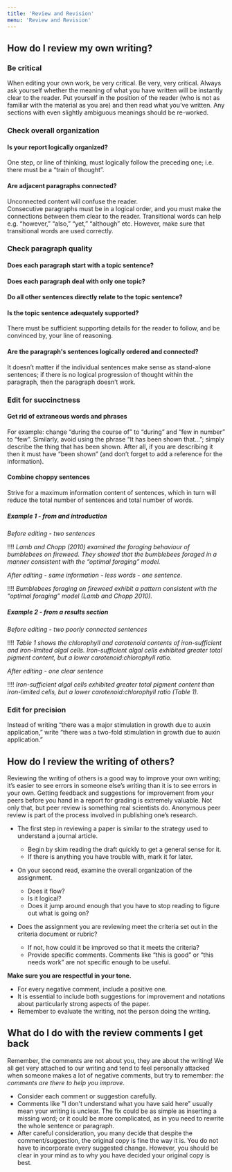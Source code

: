```yaml
---
title: 'Review and Revision'
menu: 'Review and Revision'
---
```


## How do I review my own writing?

### Be critical

When editing your own work, be very critical. Be very, very critical. Always ask yourself whether the meaning of what you have written will be instantly clear to the reader. Put yourself in the position of the reader (who is not as familiar with the material as you are) and then read what you’ve written. Any sections with even slightly ambiguous meanings should be re-worked.

### Check overall organization

#### Is your report logically organized?

One step, or line of thinking, must logically follow the preceding one; i.e. there must be a “train of thought”.

#### Are adjacent paragraphs connected?

Unconnected content will confuse the reader.  
Consecutive paragraphs must be in a logical order, and you must make the connections between them clear to the reader. Transitional words can help e.g. “however,” “also,” “yet,” “although” etc. However, make sure that transitional words are used correctly.

### Check paragraph quality

#### Does each paragraph start with a topic sentence?

#### Does each paragraph deal with only one topic?

#### Do all other sentences directly relate to the topic sentence?

#### Is the topic sentence adequately supported?

There must be sufficient supporting details for the reader to follow, and be convinced by, your line of reasoning.

#### Are the paragraph's sentences logically ordered and connected?

It doesn’t matter if the individual sentences make sense as stand-alone sentences; if there is no logical progression of thought within the paragraph, then the paragraph doesn’t work.

### Edit for succinctness

#### Get rid of extraneous words and phrases

For example: change “during the course of” to “during” and “few in number” to “few”. Similarly, avoid using the phrase “It has been shown that&hellip;”; simply describe the thing that has been shown. After all, if you are describing it then it must have “been shown” (and don’t forget to add a reference for the information).

#### Combine choppy sentences

Strive for a maximum information content of sentences, which in turn will reduce the total number of sentences and total number of words.

##### Example 1 - from and introduction

_Before editing - two sentences_

!!!! _Lamb and Chopp (2010) examined the foraging behaviour of bumblebees on fireweed. They showed that the bumblebees foraged in a manner consistent with the “optimal foraging” model._

_After editing - same information - less words - one sentence._

!!!! _Bumblebees foraging on fireweed exhibit a pattern consistent with the “optimal foraging” model (Lamb and Chopp 2010)._

##### Example 2 - from a results section

_Before editing - two poorly connected sentences_

!!!! _Table 1 shows the chlorophyll and carotenoid contents of iron-sufficient and iron-limited algal cells. Iron-sufficient algal cells exhibited greater total pigment content, but a lower carotenoid:chlorophyll ratio._

_After editing - one clear sentence_

!!!! _Iron-sufficient algal cells exhibited greater total pigment content than iron-limited cells, but a lower carotenoid:chlorophyll ratio (Table 1)._

### Edit for precision

Instead of writing “there was a major stimulation in growth due to auxin application,” write “there was a two-fold stimulation in growth due to auxin application.”


## How do I review the writing of others?

Reviewing the writing of others is a good way to improve your own writing; it’s easier to see errors in someone else’s writing than it is to see errors in your own. Getting feedback and suggestions for improvement from your peers before you hand in a report for grading is extremely valuable. Not only that, but peer review is something real scientists do. Anonymous peer review is part of the process involved in publishing one’s research.

* The first step in reviewing a paper is similar to the strategy used to understand a journal article.

    * Begin by skim reading the draft quickly to get a general sense for it.
    * If there is anything you have trouble with, mark it for later.

* On your second read, examine the overall organization of the assignment.

    * Does it flow?
    * Is it logical?
    * Does it jump around enough that you have to stop reading to figure out what is going on?

* Does the assignment you are reviewing meet the criteria set out in the criteria document or rubric?

    * If not, how could it be improved so that it meets the criteria?
    * Provide specific comments. Comments like “this is good” or “this needs work” are not specific enough to be useful.

**Make sure you are respectful in your tone.**

* For every negative comment, include a positive one.
* It is essential to include both suggestions for improvement and notations about particularly strong aspects of the paper.
* Remember to evaluate the writing, not the person doing the writing.

## What do I do with the review comments I get back

Remember, the comments are not about you, they are about the writing! We all get very attached to our writing and tend to feel personally attacked when someone makes a lot of negative comments, but try to remember: _the comments are there to help you improve_.

* Consider each comment or suggestion carefully.
* Comments like "I don't understand what you have said here" usually mean your writing is unclear. The fix could be as simple as inserting a missing word; or it could be more complicated, as in you need to rewrite the whole sentence or paragraph.
* After careful consideration, you many decide that despite the comment/suggestion, the original copy is fine the way it is. You do not have to incorporate every suggested change. However, you should be clear in your mind as to why you have decided your original copy is best.